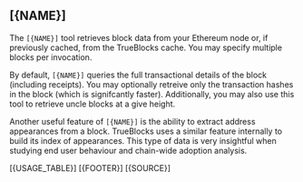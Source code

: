 ## [{NAME}]

The `[{NAME}]` tool retrieves block data from your Ethereum node or, if previously cached, from the TrueBlocks cache. You may specify multiple blocks per invocation.

By default, `[{NAME}]` queries the full transactional details of the block (including receipts). You may optionally retreive only the transaction hashes in the block (which is signifcantly faster). Additionally, you may also use this tool to retrieve uncle blocks at a give height.

Another useful feature of `[{NAME}]` is the ability to extract address appearances from a block. TrueBlocks uses a similar feature internally to build its index of appearances. This type of data is very insightful when studying end user behaviour and chain-wide adoption analysis.

[{USAGE_TABLE}]
[{FOOTER}]
[{SOURCE}]
